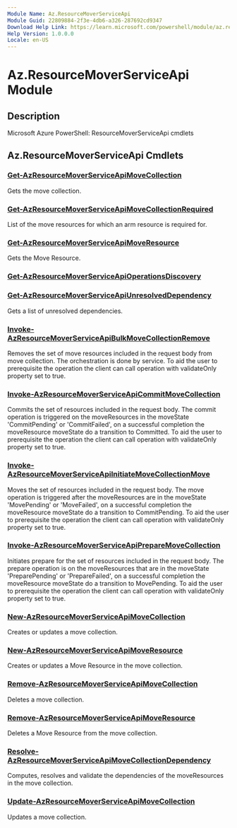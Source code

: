 ```yaml
---
Module Name: Az.ResourceMoverServiceApi
Module Guid: 22809884-2f3e-4db6-a326-287692cd9347
Download Help Link: https://learn.microsoft.com/powershell/module/az.resourcemoverserviceapi
Help Version: 1.0.0.0
Locale: en-US
---
```


# Az.ResourceMoverServiceApi Module
## Description
Microsoft Azure PowerShell: ResourceMoverServiceApi cmdlets

## Az.ResourceMoverServiceApi Cmdlets
### [Get-AzResourceMoverServiceApiMoveCollection](Get-AzResourceMoverServiceApiMoveCollection.md)
Gets the move collection.

### [Get-AzResourceMoverServiceApiMoveCollectionRequired](Get-AzResourceMoverServiceApiMoveCollectionRequired.md)
List of the move resources for which an arm resource is required for.

### [Get-AzResourceMoverServiceApiMoveResource](Get-AzResourceMoverServiceApiMoveResource.md)
Gets the Move Resource.

### [Get-AzResourceMoverServiceApiOperationsDiscovery](Get-AzResourceMoverServiceApiOperationsDiscovery.md)


### [Get-AzResourceMoverServiceApiUnresolvedDependency](Get-AzResourceMoverServiceApiUnresolvedDependency.md)
Gets a list of unresolved dependencies.

### [Invoke-AzResourceMoverServiceApiBulkMoveCollectionRemove](Invoke-AzResourceMoverServiceApiBulkMoveCollectionRemove.md)
Removes the set of move resources included in the request body from move collection.
The orchestration is done by service.
To aid the user to prerequisite the operation the client can call operation with validateOnly property set to true.

### [Invoke-AzResourceMoverServiceApiCommitMoveCollection](Invoke-AzResourceMoverServiceApiCommitMoveCollection.md)
Commits the set of resources included in the request body.
The commit operation is triggered on the moveResources in the moveState 'CommitPending' or 'CommitFailed', on a successful completion the moveResource moveState do a transition to Committed.
To aid the user to prerequisite the operation the client can call operation with validateOnly property set to true.

### [Invoke-AzResourceMoverServiceApiInitiateMoveCollectionMove](Invoke-AzResourceMoverServiceApiInitiateMoveCollectionMove.md)
Moves the set of resources included in the request body.
The move operation is triggered after the moveResources are in the moveState 'MovePending' or 'MoveFailed', on a successful completion the moveResource moveState do a transition to CommitPending.
To aid the user to prerequisite the operation the client can call operation with validateOnly property set to true.

### [Invoke-AzResourceMoverServiceApiPrepareMoveCollection](Invoke-AzResourceMoverServiceApiPrepareMoveCollection.md)
Initiates prepare for the set of resources included in the request body.
The prepare operation is on the moveResources that are in the moveState 'PreparePending' or 'PrepareFailed', on a successful completion the moveResource moveState do a transition to MovePending.
To aid the user to prerequisite the operation the client can call operation with validateOnly property set to true.

### [New-AzResourceMoverServiceApiMoveCollection](New-AzResourceMoverServiceApiMoveCollection.md)
Creates or updates a move collection.

### [New-AzResourceMoverServiceApiMoveResource](New-AzResourceMoverServiceApiMoveResource.md)
Creates or updates a Move Resource in the move collection.

### [Remove-AzResourceMoverServiceApiMoveCollection](Remove-AzResourceMoverServiceApiMoveCollection.md)
Deletes a move collection.

### [Remove-AzResourceMoverServiceApiMoveResource](Remove-AzResourceMoverServiceApiMoveResource.md)
Deletes a Move Resource from the move collection.

### [Resolve-AzResourceMoverServiceApiMoveCollectionDependency](Resolve-AzResourceMoverServiceApiMoveCollectionDependency.md)
Computes, resolves and validate the dependencies of the moveResources in the move collection.

### [Update-AzResourceMoverServiceApiMoveCollection](Update-AzResourceMoverServiceApiMoveCollection.md)
Updates a move collection.


